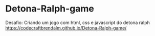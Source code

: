 # Detona-Ralph-game
Desafio: Criando um jogo com html, css e javascript do detona ralph
https://codecraftbrendalm.github.io/Detona-Ralph-game/
